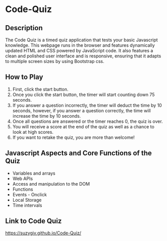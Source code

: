 # Code-Quiz

## Description

The Code Quiz is a timed quiz application that tests your basic Javascript knowledge. This webpage runs in the browser and features dynamically updated HTML and CSS powered by JavaScript code. It also features a clean and polished user interface and is responsive, ensuring that it adapts to multiple screen sizes by using Bootstrap css.


## How to Play

1. First, click the start button.
2. Once you click the start button, the timer will start counting down 75 seconds. 
3. If you answer a question incorrectly, the timer will deduct the time by 10 seconds, however, if you answer a question correctly, the time will increase the time by 10 seconds.
4. Once all questions are answered or the timer reaches 0, the quiz is over.
5. You will receive a score at the end of the quiz as well as a chance to look at high scores.
6. If you want to retake the quiz, you are more than welcome!

## Javascript Aspects and Core Functions of the Quiz

- Variables and arrays 
- Web APIs
- Access and manipulation to the DOM
- Functions
- Events - Onclick 
- Local Storage
- Time intervals

## Link to Code Quiz
https://suzygiv.github.io/Code-Quiz/



